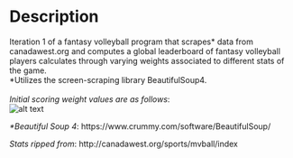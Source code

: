 # Description
Iteration 1 of a fantasy volleyball program that scrapes* data from canadawest.org and computes a global leaderboard of fantasy volleyball players calculates through varying weights associated to different stats of the game.<br> 
*Utilizes the screen-scraping library BeautifulSoup4. <br><br>
<em>Initial scoring weight values are as follows</em>: <br>
![alt text](https://github.com/parker-siroishka/Ustat/blob/master/readme_media/Capture.PNG)


<p> <em>*Beautiful Soup 4</em>: https://www.crummy.com/software/BeautifulSoup/ </p>
<p><em>Stats ripped from</em>: http://canadawest.org/sports/mvball/index </p>
  
  
